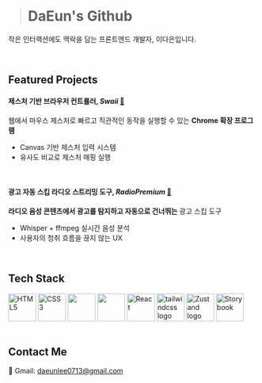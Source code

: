 > # DaEun's Github

작은 인터랙션에도 맥락을 담는 프론트엔드 개발자, 이다은입니다.

<br>

## Featured Projects

#### 제스처 기반 브라우저 컨트롤러, ***Swaii*** [🔗](https://github.com/Eun0713/swaii-extension)
웹에서 마우스 제스처로 빠르고 직관적인 동작을 실행할 수 있는 **Chrome 확장 프로그램**  
- Canvas 기반 제스처 입력 시스템  
- 유사도 비교로 제스처 매핑 실행  

<br>

#### 광고 자동 스킵 라디오 스트리밍 도구, ***RadioPremium*** [🔗](https://github.com/Radio-Premium/RadioPremium-FE)
**라디오 음성 콘텐츠에서 광고를 탐지하고 자동으로 건너뛰는** 광고 스킵 도구  
- Whisper + ffmpeg 실시간 음성 분석  
- 사용자의 청취 흐름을 끊지 않는 UX  

<br>

## Tech Stack
<div style="margin-top: 12px;">

<img src="https://cdn.jsdelivr.net/gh/devicons/devicon/icons/html5/html5-original.svg" height="56" alt="HTML5" title="HTML5" />
<img src="https://cdn.jsdelivr.net/gh/devicons/devicon/icons/css3/css3-original.svg" height="56" alt="CSS3" title="CSS3" />
<img src="https://cdn.jsdelivr.net/gh/devicons/devicon/icons/javascript/javascript-original.svg" height="56" />
<img src="https://cdn.jsdelivr.net/gh/devicons/devicon/icons/typescript/typescript-original.svg" height="56" />
<img src="https://cdn.jsdelivr.net/gh/devicons/devicon/icons/react/react-original.svg" height="56" alt="React" title="React" />
<img src="https://noticon-static.tammolo.com/dgggcrkxq/image/upload/v1657314490/noticon/ur8spzfcq4acw7ijp68v.png" height="56" alt="tailwindcss logo"  />
<img src="https://noticon-static.tammolo.com/dgggcrkxq/image/upload/v1741157974/noticon/whqhhulwqkiyt2ebgbr6.png" height="56" alt="Zustand logo"  />
<img src="https://cdn.jsdelivr.net/gh/devicons/devicon/icons/storybook/storybook-original.svg" height="56" alt="Storybook" title="Storybook" />

</div>

<br>

## Contact Me
📩 Gmail: daeunlee0713@gmail.com

